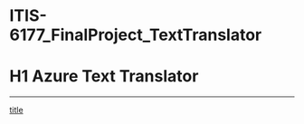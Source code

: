 # ITIS-6177_FinalProject_TextTranslator
# H1 **Azure Text Translator**
---
[title](https://azure.microsoft.com/en-us/services/cognitive-services/translator/)
